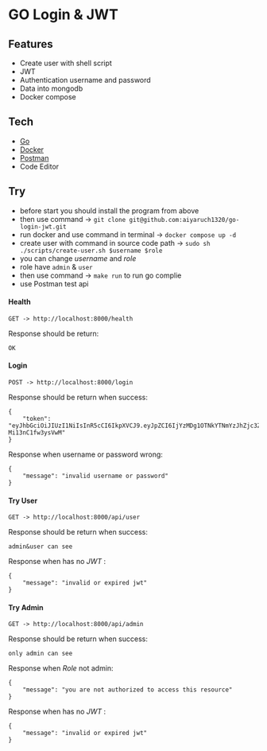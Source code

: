 # GO Login & JWT
## Features
- Create user with shell script
- JWT
- Authentication username and password
- Data into mongodb
- Docker compose

## Tech
- <a href="https://go.dev/dl/"> Go </a>
- <a href="https://www.docker.com/products/docker-desktop/"> Docker </a>
- <a href="https://www.postman.com/downloads/"> Postman </a>
- Code Editor

## Try
- before start you should install the program from above
- then use command -> ```git clone git@github.com:aiyaruch1320/go-login-jwt.git```
- run docker and use command in terminal -> ```docker compose up -d```
- create user with command in source code path -> ```sudo sh ./scripts/create-user.sh $username $role```
- you can change _username_ and _role_ 
- role have ```admin``` & ```user```
- then use command -> ```make run``` to run go complie
- use Postman test api


#### Health
```
GET -> http://localhost:8000/health
```
Response should be return:
```
OK
```
#### Login
```
POST -> http://localhost:8000/login
```
Response should be return when success:
```
{
    "token": "eyJhbGciOiJIUzI1NiIsInR5cCI6IkpXVCJ9.eyJpZCI6IjYzMDg1OTNkYTNmYzJhZjc3ZTQzNGRkYSIsInVzZXJuYW1lIjoidXNlciIsInJvbGUiOiJ1c2VyIiwiY2xpZW50X2lkIjoiIiwic3ViIjoiIiwiYXV0aF90aW1lIjowLCJsZHAiOiIiLCJpYXQiOjAsInNjb3BlIjpudWxsLCJhbXIiOm51bGx9.b3PFwJGcP2GJXcwXOdotZqXwIWb-Mi13nC1fw3ysVwM"
}
```
Response when username or password wrong:
```
{
    "message": "invalid username or password"
}
```

#### Try User
```
GET -> http://localhost:8000/api/user
```
Response should be return when success:
```
admin&user can see
```
Response when has no _JWT_ :
```
{
    "message": "invalid or expired jwt"
}
```

#### Try Admin
```
GET -> http://localhost:8000/api/admin
```
Response should be return when success:
```
only admin can see
```
Response when _Role_ not admin:
```
{
    "message": "you are not authorized to access this resource"
}
```
Response when has no _JWT_ :
```
{
    "message": "invalid or expired jwt"
}
```
